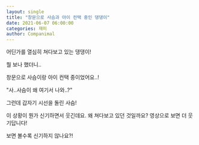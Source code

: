 ```yaml
---
layout: single
title: "창문으로 사슴과 아이 컨택 중인 댕댕이"
date: 2021-06-07 06:00:00
categories: 재미
author: Companimal
---
```


어딘가를 열심히 쳐다보고 있는 댕댕이!

뭘 보나 했더니..

창문으로 사슴이랑 아이 컨택 중이었어요..!

"사..사슴이 왜 여기서 나와..?"

그런데 갑자기 시선을 돌린 사슴!

이 상황이 뭔가 신기하면서 웃긴데요. 왜 쳐다보고 있던 것일까요? 영상으로 보면 더 웃기답니다!

보면 볼수록 신기하지 않나요?!
